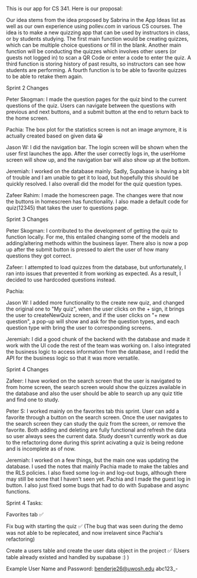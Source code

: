 This is our app for CS 341. Here is our proposal:

Our idea stems from the idea proposed by Sabrina in the App Ideas list as well as our own experience using pollev.com in various CS courses. The idea is
to make a new quizzing app that can be used by instructors in class, or by students studying. The first main function would be creating quizzes, which can
be multiple choice questions or fill in the blank. Another main function will be conducting the quizzes which involves other users (or guests not logged
in) to scan a QR Code or enter a code to enter the quiz. A third function is storing history of past results, so instructors can see how students are
performing. A fourth function is to be able to favorite quizzes to be able to retake them again.​

Sprint 2 Changes

Peter Skogman: I made the question pages for the quiz bind to the current questions of the quiz. Users can navigate between the questions with previous and next buttons, and a submit button at the end to return back to the home screen.

Pachia: The box plot for the statistics screen is not an image anymore, it is actually created based on given data 😀

Jason W: I did the navigation bar. The login screen will be shown when the user first launches the app. After the user correctly logs in, the userHome screen will show up, and the navigation bar will also show up at the bottom.

Jeremiah: I worked on the database mainly. Sadly, Supabase is having a bit of trouble and I am unable to get it to load, but hopefully this should be quickly resolved. I also overall did the model for the quiz question types.

Zafeer Rahim: I made the homescreen page. The changes were that now the buttons in homescreen has functionality. I also made a default code for quiz(12345) that takes the user to questions page.

Sprint 3 Changes

Peter Skogman: I contributed to the development of getting the quiz to function locally. For me, this entailed changing some of the models and adding/altering methods within the business layer. There also is now a pop up after the submit button is pressed to alert the user of how many questions they got correct.

Zafeer: I attempted to load quizzes from the database, but unfortunately, I ran into issues that prevented it from working as expected. As a result, I decided to use hardcoded questions instead.

Pachia:

Jason W: I added more functionality to the create new quiz, and changed the original one to "My quiz", when the user clicks on the + sign, it brings the user to createNewQuiz screen, and if the user clicks on "+ new question", a pop-up will show and ask for the question types, and each question type with bring the user to corresponding screens.  

Jeremiah: I did a good chunk of the backend with the database and made it work with the UI code the rest of the team was working on. I also integrated the business logic to access information from the database, and I redid the API for the business logic so that it was more versatile.

Sprint 4 Changes

Zafeer: I have worked on the search screen that the user is navigated to from home screen, the search screen would show the quizzes available in the database and also the user should be able to search up any quiz title and find one to study.

Peter S: I worked mainly on the favorites tab this sprint. User can add a favorite through a button on the search screen. Once the user navigates to the search screen they can study the quiz from the screen, or remove the favorite. Both adding and deleting are fully functional and refresh the data so user always sees the current data. Study doesn't currently work as due to the refactoring done during this sprint acivating a quiz is being redone and is incomplete as of now.

Jeremiah: I worked on a few things, but the main one was updating the database. I used the notes that mainly Pachia made to make the tables and the RLS policies. I also fixed some log-in and log-out bugs, although there may still be some that I haven't seen yet. Pachia and I made the guest log in button. I also just fixed some bugs that had to do with Supabase and async functions.

Sprint 4 Tasks:

Favorites tab ✅

Fix bug with starting the quiz ✅ (The bug that was seen during the demo was not able to be replecated, and now irrelavent since Pachia's refactoring)

Create a users table and create the user data object in the project ✅ (Users table already existed and handled by supabase :) )

Example User Name and Password:
benderje26@uwosh.edu
abc123_-
